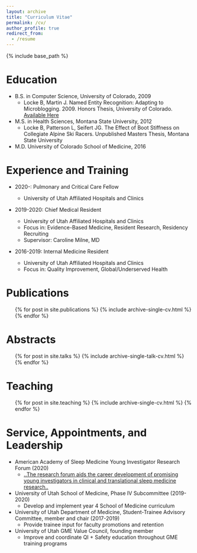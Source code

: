 ```yaml
---
layout: archive
title: "Curriculum Vitae"
permalink: /cv/
author_profile: true
redirect_from:
  - /resume
---
```


{% include base_path %}

Education
======
* B.S. in Computer Science, University of Colorado, 2009
  * Locke B, Martin J. Named Entity Recognition: Adapting to Microblogging. 2009. Honors Thesis, University of Colorado. [Available Here](http://scholar.colorado.edu/csci_ugrad/29/)
* M.S. in Health Sciences, Montana State University, 2012
  * Locke B, Patterson L, Seifert JG. The Effect of Boot Stiffness on Collegiate Alpine Ski Racers. Unpublished Masters Thesis, Montana State University
* M.D. University of Colorado School of Medicine, 2016

Experience and Training
======
* 2020-: Pulmonary and Critical Care Fellow
  * University of Utah Affiliated Hospitals and Clinics

* 2019-2020: Chief Medical Resident
  * University of Utah Affiliated Hospitals and Clinics
  * Focus in: Evidence-Based Medicine, Resident Research, Residency Recruiting
  * Supervisor: Caroline Milne, MD

* 2016-2019: Internal Medicine Resident
  * University of Utah Affiliated Hospitals and Clinics
  * Focus in: Quality Improvement, Global/Underserved Health


Publications
======
  <ul>{% for post in site.publications %}
    {% include archive-single-cv.html %}
  {% endfor %}</ul>

Abstracts
======
  <ul>{% for post in site.talks %}
    {% include archive-single-talk-cv.html %}
  {% endfor %}</ul>

Teaching
======
  <ul>{% for post in site.teaching %}
    {% include archive-single-cv.html %}
  {% endfor %}</ul>

Service, Appointments, and Leadership
======
* American Academy of Sleep Medicine Young Investigator Research Forum (2020)
  * [..The research forum aids the career development of promising young investigators in clinical and translational sleep medicine research..](https://aasm.org/professional-development/young-investigators-research-forum/)
* University of Utah School of Medicine, Phase IV Subcommittee (2019-2020)
  * Develop and implement year 4 School of Medicine curriculum
* University of Utah Department of Medicine, Student-Trainee Advisory Committee, member and chair (2017-2019)
  * Provide trainee input for faculty promotions and retention
* University of Utah GME Value Council, founding member
  * Improve and coordinate QI + Safety education throughout GME training programs
